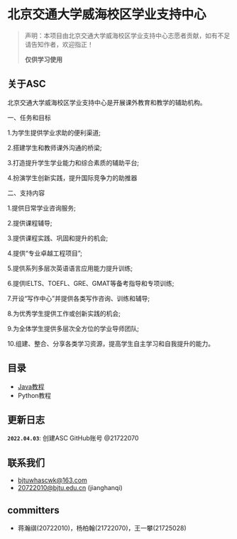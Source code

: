 # 北京交通大学威海校区学业支持中心

>声明：本项目由北京交通大学威海校区学业支持中心志愿者贡献，如有不足请告知作者，欢迎指正！
>
>**仅供学习使用**
> 
>
## 关于ASC

北京交通大学威海校区学业支持中心是开展课外教育和教学的辅助机构。

一、任务和目标

1.为学生提供学业求助的便利渠道;

2.搭建学生和教师课外沟通的桥梁;

3.打造提升学生学业能力和综合素质的辅助平台;

4.扮演学生创新实践，提升国际竞争力的助推器

二、支持内容

1.提供日常学业咨询服务;

2.提供课程辅导;

3.提供课程实践、巩固和提升的机会;

4.提供“专业卓越工程项目”;

5.提供系列多层次英语语言应用能力提升训练;

6.提供IELTS、TOEFL、GRE、GMAT等备考指导和专项训练;

7.开设“写作中心”并提供各类写作咨询、训练和辅导;

8.为优秀学生提供工作或创新实践的机会;

9.为全体学生提供多层次全方位的学业导师团队;

10.组建、整合、分享各类学习资源，提高学生自主学习和自我提升的能力。

## 目录

* [Java教程](https://github.com/BJTU-ASC/Java-tutorial)
* Python教程

## 更新日志

**`2022.04.03`**: 创建ASC GitHub账号 @21722070


## 联系我们

* bjtuwhascwk@163.com
* 20722010@bjtu.edu.cn (jianghanqi)

## committers

* 蒋瀚祺(20722010)，杨柏翰(21722070)，王一攀(21725028)



